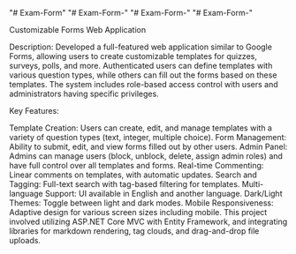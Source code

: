 "# Exam-Form" 
"# Exam-Form-" 
"# Exam-Form-" 
"# Exam-Form-" 

Customizable Forms Web Application

Description:
Developed a full-featured web application similar to Google Forms, allowing users to create customizable templates for quizzes, surveys, polls, and more. Authenticated users can define templates with various question types, while others can fill out the forms based on these templates. The system includes role-based access control with users and administrators having specific privileges.

Key Features:

Template Creation: Users can create, edit, and manage templates with a variety of question types (text, integer, multiple choice).
Form Management: Ability to submit, edit, and view forms filled out by other users.
Admin Panel: Admins can manage users (block, unblock, delete, assign admin roles) and have full control over all templates and forms.
Real-time Commenting: Linear comments on templates, with automatic updates.
Search and Tagging: Full-text search with tag-based filtering for templates.
Multi-language Support: UI available in English and another language.
Dark/Light Themes: Toggle between light and dark modes.
Mobile Responsiveness: Adaptive design for various screen sizes including mobile.
This project involved utilizing ASP.NET Core MVC with Entity Framework, and integrating libraries for markdown rendering, tag clouds, and drag-and-drop file uploads.
